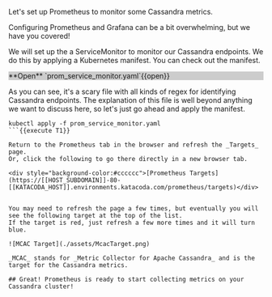 Let's set up Prometheus to monitor some Cassandra metrics.
<br>

Configuring Prometheus and Grafana can be a bit overwhelming, but we have you covered!

We will set up the a ServiceMonitor to monitor our Cassandra endpoints.
We do this by applying a Kubernetes manifest.
You can check out the manifest.
<div style="background-color:#cccccc"> **Open** `prom_service_monitor.yaml`{{open}}</div>

As you can see, it's a scary file with all kinds of regex for identifying Cassandra endpoints.
The explanation of this file is well beyond anything we want to discuss here, so let's just go ahead and apply the manifest.

```
kubectl apply -f prom_service_monitor.yaml
```{{execute T1}}

Return to the Prometheus tab in the browser and refresh the _Targets_ page.
Or, click the following to go there directly in a new browser tab.

<div style="background-color:#cccccc">[Prometheus Targets](https://[[HOST_SUBDOMAIN]]-80-[[KATACODA_HOST]].environments.katacoda.com/prometheus/targets)</div>


You may need to refresh the page a few times, but eventually you will see the following target at the top of the list.
If the target is red, just refresh a few more times and it will turn blue.

![MCAC Target](./assets/McacTarget.png)

_MCAC_ stands for _Metric Collector for Apache Cassandra_ and is the target for the Cassandra metrics.

## Great! Prometheus is ready to start collecting metrics on your Cassandra cluster!
